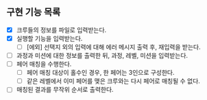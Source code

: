 ## 구현 기능 목록
- [x] 크루들의 정보를 파일로 입력받는다.
- [x] 실행할 기능을 입력받는다.
  - [ ] [에외] 선택지 외의 입력에 대해 에러 메시지 출력 후, 재입력을 받는다.
- [ ] 과정과 미션에 대한 정보를 출력한 뒤, 과정, 레벨, 미션을 입력받는다.
- [ ] 페어 매칭을 수행한다.
  - [ ] 페어 매칭 대상이 홀수인 경우, 한 페어는 3인으로 구성한다.
  - [ ] 같은 레벨에서 이미 페어를 맺은 크루와는 다시 페어로 매칭될 수 없다.
- [ ] 매칭된 결과를 무작위 순서로 출력한다.
